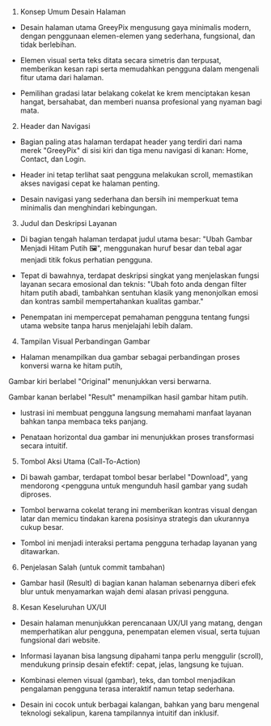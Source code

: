 1. Konsep Umum Desain Halaman
-	Desain halaman utama GreeyPix mengusung gaya minimalis modern, dengan penggunaan elemen-elemen yang 
sederhana, fungsional, dan tidak berlebihan.

-	Elemen visual serta teks ditata secara simetris dan terpusat, memberikan kesan rapi serta memudahkan pengguna dalam mengenali fitur utama dari halaman.

-	Pemilihan gradasi latar belakang cokelat ke krem menciptakan kesan hangat, bersahabat, dan memberi nuansa profesional yang nyaman bagi mata.

2. Header dan Navigasi
- Bagian paling atas halaman terdapat header yang terdiri dari nama merek "GreeyPix" di sisi kiri dan tiga menu navigasi di kanan: Home, Contact, dan Login.

- Header ini tetap terlihat saat pengguna melakukan scroll, memastikan akses navigasi cepat ke halaman penting.

- Desain navigasi yang sederhana dan bersih ini memperkuat tema minimalis dan menghindari kebingungan.

3. Judul dan Deskripsi Layanan
- Di bagian tengah halaman terdapat judul utama besar:
"Ubah Gambar Menjadi Hitam Putih 🖼️", menggunakan huruf besar dan tebal agar menjadi titik fokus perhatian pengguna.

- Tepat di bawahnya, terdapat deskripsi singkat yang menjelaskan fungsi layanan secara emosional dan teknis:
"Ubah foto anda dengan filter hitam putih abadi, tambahkan sentuhan klasik yang menonjolkan emosi dan kontras sambil mempertahankan kualitas gambar."

- Penempatan ini mempercepat pemahaman pengguna tentang fungsi utama website tanpa harus menjelajahi lebih dalam.

4. Tampilan Visual Perbandingan Gambar
- Halaman menampilkan dua gambar sebagai perbandingan proses konversi warna ke hitam putih,

Gambar kiri berlabel "Original" menunjukkan versi berwarna.

Gambar kanan berlabel "Result" menampilkan hasil gambar hitam putih.

- lustrasi ini membuat pengguna langsung memahami manfaat layanan bahkan tanpa membaca teks panjang.

- Penataan horizontal dua gambar ini menunjukkan proses transformasi secara intuitif.

5. Tombol Aksi Utama (Call-To-Action)
- Di bawah gambar, terdapat tombol besar berlabel "Download", yang mendorong <pengguna untuk mengunduh hasil gambar yang sudah diproses.

- Tombol berwarna cokelat terang ini memberikan kontras visual dengan latar dan memicu tindakan karena 
posisinya strategis dan ukurannya cukup besar.

- Tombol ini menjadi interaksi pertama pengguna terhadap layanan yang ditawarkan.

6. Penjelasan Salah (untuk commit tambahan) 
- Gambar hasil (Result) di bagian kanan halaman sebenarnya diberi efek blur untuk menyamarkan wajah demi alasan privasi pengguna.

8. Kesan Keseluruhan UX/UI
- Desain halaman menunjukkan perencanaan UX/UI yang matang, dengan memperhatikan alur pengguna, penempatan elemen visual, serta tujuan fungsional dari website.

- Informasi layanan bisa langsung dipahami tanpa perlu menggulir (scroll), mendukung prinsip desain efektif: cepat, jelas, langsung ke tujuan.

- Kombinasi elemen visual (gambar), teks, dan tombol menjadikan pengalaman pengguna terasa interaktif namun tetap sederhana.

- Desain ini cocok untuk berbagai kalangan, bahkan yang baru mengenal teknologi sekalipun, karena tampilannya intuitif dan inklusif.







